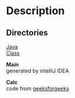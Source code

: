 <h1>Description</h1>

<h2>Directories</h2>
<a href="https://github.com/Suren76/Java/tree/main/homework-1/out/production/homework-1">Java</a><br>
<a href="https://github.com/Suren76/Java/tree/main/homework-1/src">Class</a>

<b>Main</b><br>
generated by intelliJ IDEA 

<b>Calc</b><br>
code from <a href='https://www.geeksforgeeks.org/basic-calculator-program-using-java/'> geeksforgeeks </a>



